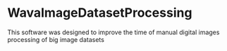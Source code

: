 # WavaImageDatasetProcessing
This software was designed to improve the time of manual digital images processing of big image datasets
